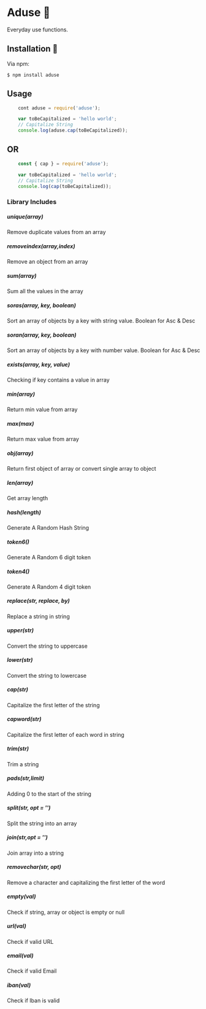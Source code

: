 # Aduse  📝  
Everyday use functions.

## Installation 🚀  

Via npm:

    $ npm install aduse

## Usage

```js
    cont aduse = require('aduse');

    var toBeCapitalized = 'hello world';
    // Capitalize String
    console.log(aduse.cap(toBeCapitalized));

```
## OR

```js
    const { cap } = require('aduse');

    var toBeCapitalized = 'hello world';
    // Capitalize String
    console.log(cap(toBeCapitalized));

```

### Library Includes

##### unique(array)
Remove duplicate values from an array

##### removeindex(array,index)
Remove an object from an array

##### sum(array)
Sum all the values in the array

##### soras(array, key, boolean)
Sort an array of objects by a key with string value. Boolean for Asc & Desc

##### soran(array, key, boolean)
Sort an array of objects by a key with number value. Boolean for Asc & Desc

##### exists(array, key, value)
Checking if key contains a value in array

##### min(array)
Return min value from array

##### max(max)
Return max value from array

##### obj(array)
Return first object of array or convert single array to object

##### len(array)
Get array length

##### hash(length)
Generate A Random Hash String

##### token6()
Generate A Random 6 digit token

##### token4()
Generate A Random 4 digit token

##### replace(str, replace, by)
Replace a string in string

##### upper(str)
Convert the string to uppercase

##### lower(str)
Convert the string to lowercase

##### cap(str)
Capitalize the first letter of the string

##### capword(str)
Capitalize the first letter of each word in string

##### trim(str)
Trim a string

##### pads(str,limit)
Adding 0 to the start of the string

##### split(str, opt = '')
Split the string into an array

##### join(str,opt = '')
Join array into a string
  
##### removechar(str, opt)
Remove a character and capitalizing the first letter of the word
   
##### empty(val)
Check if string, array or object is empty or null
  
##### url(val)
Check if valid URL

##### email(val)
Check if valid Email

##### iban(val)
Check if Iban is valid